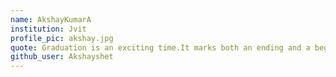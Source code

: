```yaml
---
name: AkshayKumarA
institution: Jvit
profile_pic: akshay.jpg
quote: Graduation is an exciting time.It marks both an ending and a beginning,it's warm memories of the past and big dreams for the future
github_user: Akshayshet
---
```

